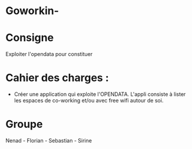 # Goworkin-


# Consigne 
Exploiter l'opendata pour constituer 

# Cahier des charges :
- Créer une application qui exploite l'OPENDATA. L'appli consiste à lister les espaces de co-working et/ou avec free wifi autour de soi.


# Groupe
Nenad - Florian - Sebastian - Sirine
